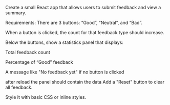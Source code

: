 Create a small React app that allows users to submit feedback and view a summary.

Requirements:
There are 3 buttons: “Good”, “Neutral”, and “Bad”.

When a button is clicked, the count for that feedback type should increase.

Below the buttons, show a statistics panel that displays:

Total feedback count

Percentage of “Good” feedback

A message like "No feedback yet" if no button is clicked


after reload the panel should contain the data
Add a "Reset" button to clear all feedback.

Style it with basic CSS or inline styles.
